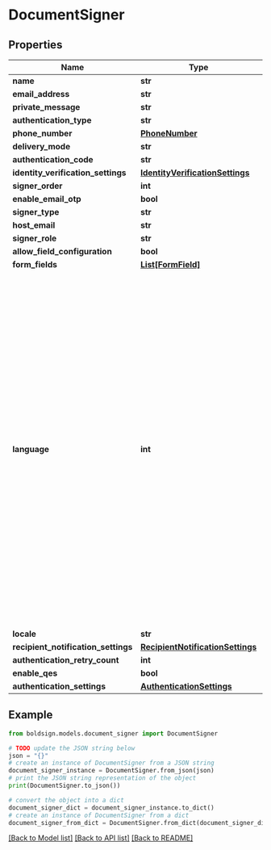 # DocumentSigner


## Properties

Name | Type | Description | Notes
------------ | ------------- | ------------- | -------------
**name** | **str** |  | 
**email_address** | **str** |  | [optional] 
**private_message** | **str** |  | [optional] 
**authentication_type** | **str** |  | [optional] 
**phone_number** | [**PhoneNumber**](PhoneNumber.md) |  | [optional] 
**delivery_mode** | **str** |  | [optional] 
**authentication_code** | **str** |  | [optional] 
**identity_verification_settings** | [**IdentityVerificationSettings**](IdentityVerificationSettings.md) |  | [optional] 
**signer_order** | **int** |  | [optional] 
**enable_email_otp** | **bool** |  | [optional] 
**signer_type** | **str** |  | [optional] 
**host_email** | **str** |  | [optional] 
**signer_role** | **str** |  | [optional] 
**allow_field_configuration** | **bool** |  | [optional] 
**form_fields** | [**List[FormField]**](FormField.md) |  | [optional] 
**language** | **int** | &lt;p&gt;Description:&lt;/p&gt;&lt;ul&gt;&lt;li&gt;&lt;i&gt;0&lt;/i&gt; - None&lt;/li&gt;&lt;li&gt;&lt;i&gt;1&lt;/i&gt; - English&lt;/li&gt;&lt;li&gt;&lt;i&gt;2&lt;/i&gt; - Spanish&lt;/li&gt;&lt;li&gt;&lt;i&gt;3&lt;/i&gt; - German&lt;/li&gt;&lt;li&gt;&lt;i&gt;4&lt;/i&gt; - French&lt;/li&gt;&lt;li&gt;&lt;i&gt;5&lt;/i&gt; - Romanian&lt;/li&gt;&lt;li&gt;&lt;i&gt;6&lt;/i&gt; - Norwegian&lt;/li&gt;&lt;li&gt;&lt;i&gt;7&lt;/i&gt; - Bulgarian&lt;/li&gt;&lt;li&gt;&lt;i&gt;8&lt;/i&gt; - Italian&lt;/li&gt;&lt;li&gt;&lt;i&gt;9&lt;/i&gt; - Danish&lt;/li&gt;&lt;li&gt;&lt;i&gt;10&lt;/i&gt; - Polish&lt;/li&gt;&lt;li&gt;&lt;i&gt;11&lt;/i&gt; - Portuguese&lt;/li&gt;&lt;li&gt;&lt;i&gt;12&lt;/i&gt; - Czech&lt;/li&gt;&lt;li&gt;&lt;i&gt;13&lt;/i&gt; - Dutch&lt;/li&gt;&lt;li&gt;&lt;i&gt;14&lt;/i&gt; - Swedish&lt;/li&gt;&lt;li&gt;&lt;i&gt;15&lt;/i&gt; - Russian&lt;/li&gt;&lt;/ul&gt; | [optional] 
**locale** | **str** |  | [optional] 
**recipient_notification_settings** | [**RecipientNotificationSettings**](RecipientNotificationSettings.md) |  | [optional] 
**authentication_retry_count** | **int** |  | [optional] 
**enable_qes** | **bool** |  | [optional] 
**authentication_settings** | [**AuthenticationSettings**](AuthenticationSettings.md) |  | [optional] 

## Example

```python
from boldsign.models.document_signer import DocumentSigner

# TODO update the JSON string below
json = "{}"
# create an instance of DocumentSigner from a JSON string
document_signer_instance = DocumentSigner.from_json(json)
# print the JSON string representation of the object
print(DocumentSigner.to_json())

# convert the object into a dict
document_signer_dict = document_signer_instance.to_dict()
# create an instance of DocumentSigner from a dict
document_signer_from_dict = DocumentSigner.from_dict(document_signer_dict)
```
[[Back to Model list]](../README.md#documentation-for-models) [[Back to API list]](../README.md#documentation-for-api-endpoints) [[Back to README]](../README.md)


